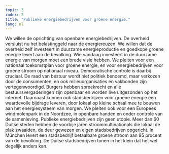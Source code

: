 ```yaml
---
topic: 3
index: 2
title: "Publieke energiebedrijven voor groene energie."
lang: nl
---
```

We willen de oprichting van openbare energiebedrijven. De overheid versluist
nu het belastinggeld naar de energiereuzen. We willen dat de overheid zelf
investeert in duurzame energieproductie en goedkope groene energie levert aan
de bevolking.
Wie vandaag investeert in de duurzame energie van morgen moet een brede visie
hebben. We pleiten voor een nationaal toekomstplan voor groene energie, en
voor energiebedrijven voor groene stroom op nationaal niveau. Democratische
controle is daarbij cruciaal. De raad van bestuur wordt niet politiek benoemd,
maar verkozen door de consumenten, en ook milieuorganisaties en vakbonden zijn
vertegenwoordigd. Burgers hebben spreekrecht en alle bestuursvergaderingen
zijn openbaar en worden live uitgezonden op het internet.
Daarnaast kunnen ook stadsbedrijven voor groene energie een waardevolle
bijdrage leveren, door lokaal op kleine schaal mee te bouwen aan het
energiesysteem van morgen. We pleiten ook voor een Europees windmolenpark in
de Noordzee, in openbare handen en onder controle van de samenleving.
Publieke energiebedrijven zijn geen utopie. Meer dan 60 Duitse steden hebben
de voorbije jaren stroommultinationals die lokaal de plak zwaaiden, de deur
gewezen en eigen stadsbedrijven opgericht. In München levert een stadsbedrijf
betaalbare groene stroom aan 95 procent van de bevolking. De Duitse
stadsbedrijven tonen in het klein dat het wel degelijk anders kan.
